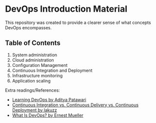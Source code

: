# DevOps Introduction Material

This repository was created to provide a clearer sense of what concepts DevOps encompasses.

## Table of Contents

1. System administration
2. Cloud administration
3. Configuration Management
4. Continuous Integration and Deployment
5. Infrastructure monitoring
6. Application scaling

Extra readings/References:
- [Learning DevOps by Aditya Patawari](https://www.gitbook.com/book/adityapatawari/learning-devops/details)
- [Continuous Integration vs. Continuous Delivery vs. Continuous Deployment by lakuzz](http://stackoverflow.com/a/28628086)
- [What Is DevOps? by Ernest Mueller](https://theagileadmin.com/what-is-devops/)
